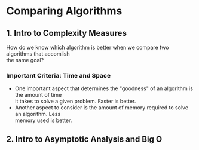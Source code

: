 # Comparing Algorithms

## 1. Intro to Complexity Measures
How do we know which algorithm is better when we compare two algorithms that accomlish<br />
the same goal?

### Important Criteria: Time and Space
- One important aspect that determines the "goodness" of an algorithm is the amount of time<br />
it takes to solve a given problem. Faster is better.<br />
- Another aspect to consider is the amount of memory required to solve an algorithm. Less<br />
memory used is better.

## 2. Intro to Asymptotic Analysis and Big O


